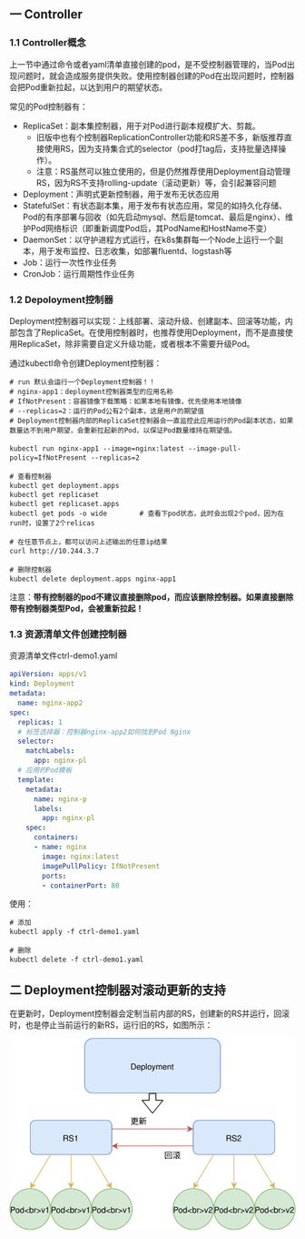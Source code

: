 ## 一 Controller

### 1.1 Controller概念

上一节中通过命令或者yaml清单直接创建的pod，是不受控制器管理的，当Pod出现问题时，就会造成服务提供失败。使用控制器创建的Pod在出现问题时，控制器会把Pod重新拉起，以达到用户的期望状态。      

常见的Pod控制器有：
- ReplicaSet：副本集控制器，用于对Pod进行副本规模扩大、剪裁。
  - 旧版中也有个控制器ReplicationController功能和RS差不多，新版推荐直接使用RS，因为支持集合式的selector（pod打tag后，支持批量选择操作）。
  - 注意：RS虽然可以独立使用的，但是仍然推荐使用Deployment自动管理RS，因为RS不支持rolling-update（滚动更新）等，会引起兼容问题
- Deployment：声明式更新控制器，用于发布无状态应用
- StatefulSet：有状态副本集，用于发布有状态应用，常见的如持久化存储、Pod的有序部署与回收（如先启动mysql、然后是tomcat、最后是nginx）、维护Pod网络标识（即重新调度Pod后，其PodName和HostName不变）
- DaemonSet：以守护进程方式运行，在k8s集群每一个Node上运行一个副本，用于发布监控、日志收集，如部署fluentd、logstash等
- Job：运行一次性作业任务
- CronJob：运行周期性作业任务

### 1.2 Depoloyment控制器

Deployment控制器可以实现：上线部署、滚动升级、创建副本、回滚等功能，内部包含了ReplicaSet。在使用控制器时，也推荐使用Deployment，而不是直接使用ReplicaSet，除非需要自定义升级功能，或者根本不需要升级Pod。  

通过kubectl命令创建Deployment控制器：

```
# run 默认会运行一个Deployment控制器！！
# nginx-app1：deployment控制器类型的应用名称
# IfNotPresent：容器镜像下载策略：如果本地有镜像，优先使用本地镜像
# --replicas=2：运行的Pod公有2个副本，这是用户的期望值
# Deployment控制器内部的ReplicaSet控制器会一直监控此应用运行的Pod副本状态，如果数量达不到用户期望，会重新拉起新的Pod，以保证Pod数量维持在期望值。

kubectl run nginx-app1 --image=nginx:latest --image-pull-policy=IfNotPresent --replicas=2

# 查看控制器
kubectl get deployment.apps     
kubectl get replicaset
kubectl get replicaset.apps
kubectl get pods -o wide        # 查看下pod状态，此时会出现2个pod，因为在run时，设置了2个relicas

# 在任意节点上，都可以访问上述输出的任意ip结果
curl http://10.244.3.7

# 删除控制器
kubectl delete deployment.apps nginx-app1
```

注意：**带有控制器的pod不建议直接删除pod，而应该删除控制器。如果直接删除带有控制器类型Pod，会被重新拉起！**

### 1.3 资源清单文件创建控制器

资源清单文件ctrl-demo1.yaml
```yaml
apiVersion: apps/v1
kind: Deployment
metadata: 
  name: nginx-app2
spec:
  replicas: 1
  # 标签选择器：控制器nginx-app2如何找到Pod Nginx
  selector:             
    matchLabels:
      app: nginx-pl
  # 应用的Pod模板
  template:
    metadata:
      name: nginx-p
      labels:
        app: nginx-pl
    spec:
      containers:
      - name: nginx
        image: nginx:latest
        imagePullPolicy: IfNotPresent
        ports:
        - containerPort: 80
```

使用：
```
# 添加
kubectl apply -f ctrl-demo1.yaml

# 删除
kubectl delete -f ctrl-demo1.yaml
```

## 二 Deployment控制器对滚动更新的支持

在更新时，Deployment控制器会定制当前内部的RS，创建新的RS并运行，回滚时，也是停止当前运行的新RS，运行旧的RS，如图所示：  

![](../images/cloud/k8s-06.svg)  